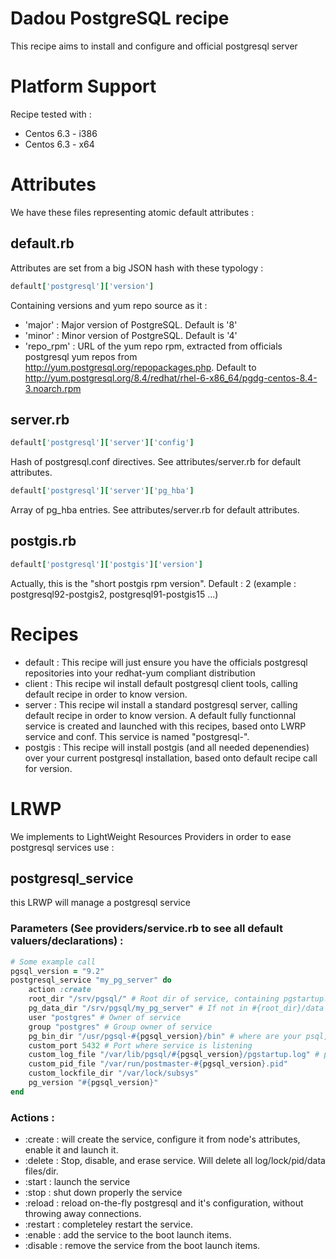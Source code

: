 # Dadou PostgreSQL recipe

This recipe aims to install and configure and official postgresql server

# Platform Support

Recipe tested with :
 * Centos 6.3 - i386 
 * Centos 6.3 - x64

# Attributes

We have these files representing atomic default attributes :

## default.rb

Attributes are set from a big JSON hash with these typology :
````ruby
default['postgresql']['version']
`````
Containing versions and yum repo source as it :
* 'major' : Major version of PostgreSQL. Default is '8'
* 'minor' : Minor version of PostgreSQL. Default is '4'
* 'repo_rpm' : URL of the yum repo rpm, extracted from officials postgresql yum repos from http://yum.postgresql.org/repopackages.php. Default to http://yum.postgresql.org/8.4/redhat/rhel-6-x86_64/pgdg-centos-8.4-3.noarch.rpm

## server.rb

 ````ruby
 default['postgresql']['server']['config']
 ````
 Hash of postgresql.conf directives. See attributes/server.rb for default attributes.
 
 ````ruby
 default['postgresql']['server']['pg_hba']
 ````
 Array of pg_hba entries. See attributes/server.rb for default attributes.

## postgis.rb

````ruby
default['postgresql']['postgis']['version']
`````
Actually, this is the "short postgis rpm version". Default : 2 (example : postgresql92-postgis2, postgresql91-postgis15 ...)

# Recipes

  * default : This recipe will just ensure you have the officials postgresql repositories into your redhat-yum compliant distribution
  * client : This recipe wil install default postgresql client tools, calling default recipe in order to know version.
  * server : This recipe wil install a standard postgresql server, calling default recipe in order to know version. A default fully functionnal service is created and launched with this recipes, based onto LWRP service and conf. This service is named "postgresql-<VERSION>".
  * postgis : This recipe will install postgis (and all needed depenendies) over your current postgresql installation, based onto default recipe call for version.

# LRWP

We implements to LightWeight Resources Providers in order to ease postgresql services use :
  
## postgresql_service

this LRWP will manage a postgresql service

### Parameters (See providers/service.rb to see all default valuers/declarations) :

````ruby
# Some example call
pgsql_version = "9.2"
postgresql_service "my_pg_server" do
	action :create
	root_dir "/srv/pgsql/" # Root dir of service, containing pgstartup.log, home of service's owner
	pg_data_dir "/srv/pgsql/my_pg_server" # If not in #{root_dir}/data
	user "postgres" # Owner of service
	group "postgres" # Group owner of service
	pg_bin_dir "/usr/pgsql-#{pgsql_version}/bin" # where are your psql, etc. binaries ?
	custom_port 5432 # Port where service is listening
	custom_log_file "/var/lib/pgsql/#{pgsql_version}/pgstartup.log" # pgstartup.log if not in #{root_dir}
	custom_pid_file "/var/run/postmaster-#{pgsql_version}.pid"
	custom_lockfile_dir "/var/lock/subsys"
	pg_version "#{pgsql_version}"
end
````
### Actions :
  * :create : will create the service, configure it from node's attributes, enable it and launch it.
  * :delete : Stop, disable, and erase service. Will delete all log/lock/pid/data files/dir.
  * :start : launch the service
  * :stop : shut down properly the service
  * :reload : reload on-the-fly postgresql and it's configuration, without throwing away connections.
  * :restart : completeley restart the service.
  * :enable : add the service to the boot launch items.
  * :disable : remove the service from the boot launch items.